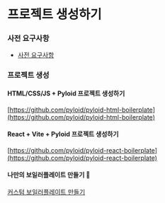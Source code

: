 # 프로젝트 생성하기

### 사전 요구사항

- [사전 요구사항](prerequisites.md)

### 프로젝트 생성

#### HTML/CSS/JS + Pyloid 프로젝트 생성하기

[https://github.com/pyloid/pyloid-html-boilerplate](https://github.com/pyloid/pyloid-html-boilerplate)

#### React + Vite + Pyloid 프로젝트 생성하기

[https://github.com/pyloid/pyloid-react-boilerplate](https://github.com/pyloid/pyloid-react-boilerplate)

#### 나만의 보일러플레이트 만들기 🔨

[커스텀 보일러플레이트 만들기](/guides/custom-boilerpalte.md)
